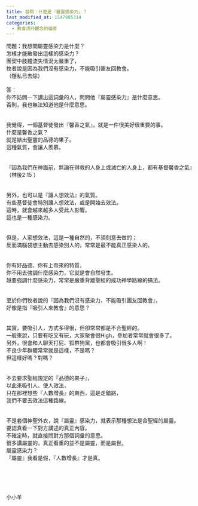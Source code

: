 ```yaml
---
title: 發問：什麼是『屬靈感染力』？
last_modified_at: 1547985314
categories:
  - 教會流行觀念的偏差
---
```


問題：我想問屬靈感染力是什麼？<br>怎樣才能散發出這樣的感染力？ <br>團契中肢體流失情況太嚴重了，<br>牧者說是因為我們沒有感染力，不能吸引團友回教會。<br>（隱私已去除）<br><!--more--><br>答：<br>你不妨問一下講出這詞彙的人，問問他『屬靈感染力』是什麼意思。<br>否則，我也無法知道他是什麼意思。<br> <br><br>我覺得，一個基督徒發出『馨香之氣』，就是一件很美好很重要的事。<br>什麼是馨香之氣？<br>就是結出聖靈的品德的果子。<br>這種氣質，會讓人羨慕。<br><br><br>『因為我們在神面前，無論在得救的人身上或滅亡的人身上，都有基督馨香之氣』<br>（林後2:15 ）<br><br><br>另外，也可以是『讓人想效法』的氣質。<br>有些基督徒會特別讓人想效法，或是開始去效法。<br>這時，就會越來越多人受此人影響。<br>這也是一種感染力。<br><br><br>但是，人家想效法，這是一種自然的，不須刻意去做的；<br>反而滿腦袋想主動去感染別人的，常常是最不能真正感染人的。<br><br><br>你有好品德、你有上帝來的特質，<br>你不用去強調什麼感染力，它就是會自然發生。<br>越要強調什麼感染力，常常是嚴重背離聖經的成功神學路線的搞法。<br><br><br>至於你們牧者說的『因為我們沒有感染力，不能吸引團友回教會』，<br>好像是指『吸引人來教會』的意思？<br> <br><br>其實，要吸引人，方式多得很，但卻常常都是不合聖經的。<br>一般來說，只要有吃又有玩，大家聚會很High，參加者常常就會很多了。<br>另外，很會和人聊天打屁、狐群狗黨，也都會吸引很多人啊！<br>不良少年群體常常就是這樣，不是嗎？<br>但這樣好嗎？對嗎？<br><br><br>不去要求聖經規定的『品德的果子』，<br>以此來吸引人、使人效法，<br>只在那裡想些『人數增長』的東西，這是走錯路，<br>我們不要去效法這種路線。<br> <br><br>不是套個神聖外衣，說『屬靈』感染力，就表示那種想法是合聖經的屬靈。<br>要認真看一下對方講述的真正內容。<br>不確定時，就直接問對方那個詞彙的意思。<br>很多講屬靈的，真正看重的並不是屬靈，而是屬世。<br>屬靈感染力？<br>『屬靈』我看是假，『人數增長』才是真。<br><br><br><br><br><br>小小羊<br><br><br><br><br>
